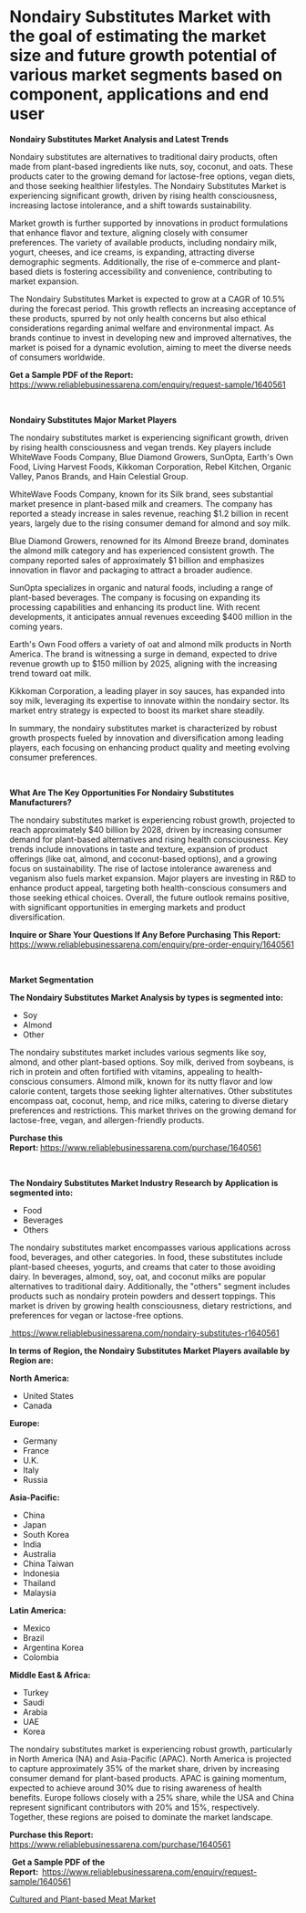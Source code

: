 <p><h1>Nondairy Substitutes Market with the goal of estimating the market size and future growth potential of various market segments based on component, applications and end user</h1></p><p><strong>Nondairy Substitutes Market Analysis and Latest Trends</strong></p>
<p><p>Nondairy substitutes are alternatives to traditional dairy products, often made from plant-based ingredients like nuts, soy, coconut, and oats. These products cater to the growing demand for lactose-free options, vegan diets, and those seeking healthier lifestyles. The Nondairy Substitutes Market is experiencing significant growth, driven by rising health consciousness, increasing lactose intolerance, and a shift towards sustainability.</p><p>Market growth is further supported by innovations in product formulations that enhance flavor and texture, aligning closely with consumer preferences. The variety of available products, including nondairy milk, yogurt, cheeses, and ice creams, is expanding, attracting diverse demographic segments. Additionally, the rise of e-commerce and plant-based diets is fostering accessibility and convenience, contributing to market expansion.</p><p>The Nondairy Substitutes Market is expected to grow at a CAGR of 10.5% during the forecast period. This growth reflects an increasing acceptance of these products, spurred by not only health concerns but also ethical considerations regarding animal welfare and environmental impact. As brands continue to invest in developing new and improved alternatives, the market is poised for a dynamic evolution, aiming to meet the diverse needs of consumers worldwide.</p></p>
<p><strong>Get a Sample PDF of the Report:&nbsp;</strong> <a href="https://www.reliablebusinessarena.com/enquiry/request-sample/1640561?utm_campaign=2258&utm_medium=2&utm_source=Github&utm_content=ia&utm_term=15022025&utm_id=nondairy-substitutes">https://www.reliablebusinessarena.com/enquiry/request-sample/1640561</a></p>
<p>&nbsp;</p>
<p><strong>Nondairy Substitutes Major Market Players</strong></p>
<p><p>The nondairy substitutes market is experiencing significant growth, driven by rising health consciousness and vegan trends. Key players include WhiteWave Foods Company, Blue Diamond Growers, SunOpta, Earth's Own Food, Living Harvest Foods, Kikkoman Corporation, Rebel Kitchen, Organic Valley, Panos Brands, and Hain Celestial Group.</p><p>WhiteWave Foods Company, known for its Silk brand, sees substantial market presence in plant-based milk and creamers. The company has reported a steady increase in sales revenue, reaching $1.2 billion in recent years, largely due to the rising consumer demand for almond and soy milk.</p><p>Blue Diamond Growers, renowned for its Almond Breeze brand, dominates the almond milk category and has experienced consistent growth. The company reported sales of approximately $1 billion and emphasizes innovation in flavor and packaging to attract a broader audience.</p><p>SunOpta specializes in organic and natural foods, including a range of plant-based beverages. The company is focusing on expanding its processing capabilities and enhancing its product line. With recent developments, it anticipates annual revenues exceeding $400 million in the coming years.</p><p>Earth's Own Food offers a variety of oat and almond milk products in North America. The brand is witnessing a surge in demand, expected to drive revenue growth up to $150 million by 2025, aligning with the increasing trend toward oat milk.</p><p>Kikkoman Corporation, a leading player in soy sauces, has expanded into soy milk, leveraging its expertise to innovate within the nondairy sector. Its market entry strategy is expected to boost its market share steadily.</p><p>In summary, the nondairy substitutes market is characterized by robust growth prospects fueled by innovation and diversification among leading players, each focusing on enhancing product quality and meeting evolving consumer preferences.</p></p>
<p>&nbsp;</p>
<p><strong>What Are The Key Opportunities For Nondairy Substitutes Manufacturers?</strong></p>
<p><p>The nondairy substitutes market is experiencing robust growth, projected to reach approximately $40 billion by 2028, driven by increasing consumer demand for plant-based alternatives and rising health consciousness. Key trends include innovations in taste and texture, expansion of product offerings (like oat, almond, and coconut-based options), and a growing focus on sustainability. The rise of lactose intolerance awareness and veganism also fuels market expansion. Major players are investing in R&D to enhance product appeal, targeting both health-conscious consumers and those seeking ethical choices. Overall, the future outlook remains positive, with significant opportunities in emerging markets and product diversification.</p></p>
<p><strong>Inquire or Share Your Questions If Any Before Purchasing This Report:</strong> <a href="https://www.reliablebusinessarena.com/enquiry/pre-order-enquiry/1640561?utm_campaign=2258&utm_medium=2&utm_source=Github&utm_content=ia&utm_term=15022025&utm_id=nondairy-substitutes">https://www.reliablebusinessarena.com/enquiry/pre-order-enquiry/1640561</a></p>
<p>&nbsp;</p>
<p><strong>Market Segmentation</strong></p>
<p><strong>The Nondairy Substitutes Market Analysis by types is segmented into:</strong></p>
<p><ul><li>Soy</li><li>Almond</li><li>Other</li></ul></p>
<p><p>The nondairy substitutes market includes various segments like soy, almond, and other plant-based options. Soy milk, derived from soybeans, is rich in protein and often fortified with vitamins, appealing to health-conscious consumers. Almond milk, known for its nutty flavor and low calorie content, targets those seeking lighter alternatives. Other substitutes encompass oat, coconut, hemp, and rice milks, catering to diverse dietary preferences and restrictions. This market thrives on the growing demand for lactose-free, vegan, and allergen-friendly products.</p></p>
<p><strong>Purchase this Report:&nbsp;</strong><a href="https://www.reliablebusinessarena.com/purchase/1640561?utm_campaign=2258&utm_medium=2&utm_source=Github&utm_content=ia&utm_term=15022025&utm_id=nondairy-substitutes">https://www.reliablebusinessarena.com/purchase/1640561</a></p>
<p>&nbsp;</p>
<p><strong>The Nondairy Substitutes Market Industry Research by Application is segmented into:</strong></p>
<p><ul><li>Food</li><li>Beverages</li><li>Others</li></ul></p>
<p><p>The nondairy substitutes market encompasses various applications across food, beverages, and other categories. In food, these substitutes include plant-based cheeses, yogurts, and creams that cater to those avoiding dairy. In beverages, almond, soy, oat, and coconut milks are popular alternatives to traditional dairy. Additionally, the "others" segment includes products such as nondairy protein powders and dessert toppings. This market is driven by growing health consciousness, dietary restrictions, and preferences for vegan or lactose-free options.</p></p>
<p><a href="https://www.reliablebusinessarena.com/nondairy-substitutes-r1640561?utm_campaign=2258&utm_medium=2&utm_source=Github&utm_content=ia&utm_term=15022025&utm_id=nondairy-substitutes">&nbsp;https://www.reliablebusinessarena.com/nondairy-substitutes-r1640561</a></p>
<p><strong>In terms of Region, the Nondairy Substitutes Market Players available by Region are:</strong></p>
<p>
    <p> <strong> North America: </strong>
        <ul>
            <li>United States</li>
            <li>Canada</li>
        </ul>
        </p> 
    <p> <strong> Europe: </strong>
        <ul>
            <li>Germany</li>
            <li>France</li>
            <li>U.K.</li>
            <li>Italy</li>
            <li>Russia</li>
        </ul>
        </p> 
    <p> <strong> Asia-Pacific: </strong>
        <ul>
            <li>China</li>
            <li>Japan</li>
            <li>South Korea</li>
            <li>India</li>
            <li>Australia</li>
            <li>China Taiwan</li>
            <li>Indonesia</li>
            <li>Thailand</li>
            <li>Malaysia</li>
        </ul>
        </p> 
    <p> <strong> Latin America: </strong>
        <ul>
            <li>Mexico</li>
            <li>Brazil</li>
            <li>Argentina Korea</li>
            <li>Colombia</li>
        </ul>
        </p> 
    <p> <strong> Middle East & Africa: </strong>
        <ul>
            <li>Turkey</li>
            <li>Saudi</li>
            <li>Arabia</li>
            <li>UAE</li>
            <li>Korea</li>
        </ul>
    </p>
    </p>
<p><p>The nondairy substitutes market is experiencing robust growth, particularly in North America (NA) and Asia-Pacific (APAC). North America is projected to capture approximately 35% of the market share, driven by increasing consumer demand for plant-based products. APAC is gaining momentum, expected to achieve around 30% due to rising awareness of health benefits. Europe follows closely with a 25% share, while the USA and China represent significant contributors with 20% and 15%, respectively. Together, these regions are poised to dominate the market landscape.</p></p>
<p><strong>Purchase this Report: </strong><a href="https://www.reliablebusinessarena.com/purchase/1640561?utm_campaign=2258&utm_medium=2&utm_source=Github&utm_content=ia&utm_term=15022025&utm_id=nondairy-substitutes">https://www.reliablebusinessarena.com/purchase/1640561</a></p>
<p>&nbsp;<strong>Get a Sample PDF of the Report:&nbsp;&nbsp;</strong><a href="https://www.reliablebusinessarena.com/enquiry/request-sample/1640561?utm_campaign=2258&utm_medium=2&utm_source=Github&utm_content=ia&utm_term=15022025&utm_id=nondairy-substitutes">https://www.reliablebusinessarena.com/enquiry/request-sample/1640561</a></p>
<p><strong></strong></p>
<p><p><a href="https://github.com/ilonaenterline65/Market-Research-Report-List-1/blob/main/cultured-and-plant-based-meat-market.md?utm_campaign=2258&utm_medium=2&utm_source=Github&utm_content=ia&utm_term=15022025&utm_id=nondairy-substitutes">Cultured and Plant-based Meat Market</a></p></p>